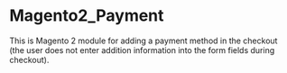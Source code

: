 # Magento2_Payment
This is Magento 2 module for adding a payment method in the checkout (the user does not enter addition information into the form fields during checkout).
